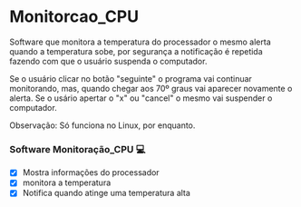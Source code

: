 # Monitorcao_CPU
Software que monitora a temperatura do processador o mesmo alerta quando a temperatura sobe, por segurança a notificação é repetida fazendo com que o usuário suspenda o computador.


Se o usuário clicar no botão "seguinte" o programa vai continuar monitorando, mas, quando chegar aos 70º graus vai aparecer novamente o alerta.
Se o usário apertar o "x" ou "cancel" o mesmo vai suspender o computador.

Observação: Só funciona no Linux, por enquanto.


### Software Monitoração_CPU :computer:

- [x] Mostra informações do processador
- [x] monitora a temperatura
- [x] Notifica quando atinge uma temperatura alta
